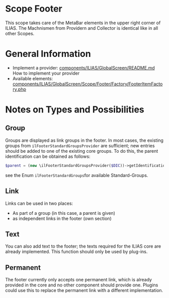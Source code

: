 Scope Footer
=============
This scope takes care of the MetaBar elements in the upper right corner of ILIAS. The Machnismen from Providern and Collector is identical like in all other Scopes.

# General Information

- Implement a provider: [components/ILIAS/GlobalScreen/README.md](../../README.md) How to implement your provider
- Available elements: [components/ILIAS/GlobalScreen/Scope/Footer/Factory/FooterItemFactory.php](./Factory/FooterItemFactory.php)

# Notes on Types and Possibilities
## Group
Groups are displayed as link groups in the footer. In most cases, the existing groups from `ilFooterStandardGroupsProvider` are sufficient; new entries should be added to one of the existing core groups. To do this, the parent identification can be obtained as follows:

```php 
$parent = (new \ilFooterStandardGroupsProvider($DIC))->getIdentificationFor(\ilFooterStandardGroups::LEGAL_INFORMATION);
```

see the Enum `ilFooterStandardGroups`for available Standard-Groups.


## Link
Links can be used in two places:
- As part of a group (in this case, a parent is given)
- as independent links in the footer (own section)


## Text
You can also add text to the footer; the texts required for the ILIAS core are already implemented. This function should only be used by plug-ins.


## Permanent
The footer currently only accepts one permanent link, which is already provided in the core and no other component should provide one. Plugins could use this to replace the permanent link with a different implementation.


